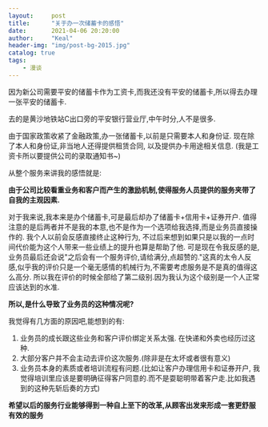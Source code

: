 ```yaml
---
layout:     post
title:      "关于办一次储蓄卡的感悟"
date:       2021-04-06 20:20:00
author:     "Keal"
header-img: "img/post-bg-2015.jpg"
catalog: true
tags:
    - 漫谈
---
```


因为新公司需要平安的储蓄卡作为工资卡,而我还没有平安的储蓄卡,所以得去办理一张平安的储蓄卡.

去的是黄沙地铁站C出口旁的平安银行营业厅,中午时分,人不是很多.

由于国家政策收紧了金融政策,办一张储蓄卡,以前是只需要本人和身份证. 现在除了本人和身份证,非当地人还得提供租赁合同, 以及提供办卡用途相关信息. (我是工资卡所以要提供公司的录取通知书~)

从整个服务来讲我的感悟就是:

**由于公司比较看重业务和客户而产生的激励机制,使得服务人员提供的服务夹带了自我的主观因素.**

对于我来说,我本来是办个储蓄卡,可是最后却办了储蓄卡+信用卡+证券开户. 值得注意的是后两者并不是我的本意,也不是作为一个选项给我选择,而是业务员直接操作的. 我个人以前会反感直接终止这种行为, 不过后来想到如果只是以我的一点时间代价能为这个人带来一些业绩上的提升也算是帮助了他. 可是现在令我反感的是,业务员最后还会说"之后会有一个服务评价,请给满分,点超赞的."这真的太令人反感,似乎我的评价只是一个毫无感情的机械行为,不需要考虑服务是不是真的值得这么高分. 所以我在评价的时候全部给了第二级别.因为我认为这个级别是一个人正常应该达到的水准.

**所以,是什么导致了业务员的这种情况呢?**

我觉得有几方面的原因吧,能想到的有:

1. 业务员的成长跟这些业务和客户评价绑定关系太强. 在快递和外卖也经历过这种.
2. 大部分客户并不会主动去评价这次服务.(除非是在太坏或者很有意义)
3. 业务员本身的素质或者培训流程有问题.(比如让客户办理信用卡和证券开户, 我觉得培训里应该是要明确征得客户同意的.而不是耍聪明带着客户走.比如我遇到的这种先斩后奏的方式)

**希望以后的服务行业能够得到一种自上至下的改革,从顾客出发来形成一套更舒服有效的服务**
